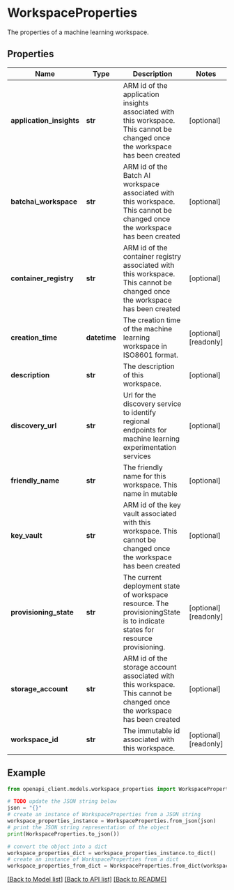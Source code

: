 # WorkspaceProperties

The properties of a machine learning workspace.

## Properties

Name | Type | Description | Notes
------------ | ------------- | ------------- | -------------
**application_insights** | **str** | ARM id of the application insights associated with this workspace. This cannot be changed once the workspace has been created | [optional] 
**batchai_workspace** | **str** | ARM id of the Batch AI workspace associated with this workspace. This cannot be changed once the workspace has been created | [optional] 
**container_registry** | **str** | ARM id of the container registry associated with this workspace. This cannot be changed once the workspace has been created | [optional] 
**creation_time** | **datetime** | The creation time of the machine learning workspace in ISO8601 format. | [optional] [readonly] 
**description** | **str** | The description of this workspace. | [optional] 
**discovery_url** | **str** | Url for the discovery service to identify regional endpoints for machine learning experimentation services | [optional] 
**friendly_name** | **str** | The friendly name for this workspace. This name in mutable | [optional] 
**key_vault** | **str** | ARM id of the key vault associated with this workspace. This cannot be changed once the workspace has been created | [optional] 
**provisioning_state** | **str** | The current deployment state of workspace resource. The provisioningState is to indicate states for resource provisioning. | [optional] [readonly] 
**storage_account** | **str** | ARM id of the storage account associated with this workspace. This cannot be changed once the workspace has been created | [optional] 
**workspace_id** | **str** | The immutable id associated with this workspace. | [optional] [readonly] 

## Example

```python
from openapi_client.models.workspace_properties import WorkspaceProperties

# TODO update the JSON string below
json = "{}"
# create an instance of WorkspaceProperties from a JSON string
workspace_properties_instance = WorkspaceProperties.from_json(json)
# print the JSON string representation of the object
print(WorkspaceProperties.to_json())

# convert the object into a dict
workspace_properties_dict = workspace_properties_instance.to_dict()
# create an instance of WorkspaceProperties from a dict
workspace_properties_from_dict = WorkspaceProperties.from_dict(workspace_properties_dict)
```
[[Back to Model list]](../README.md#documentation-for-models) [[Back to API list]](../README.md#documentation-for-api-endpoints) [[Back to README]](../README.md)


